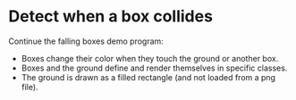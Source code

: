 # Detect when a box collides

Continue the falling boxes demo program:

- Boxes change their color when they touch the ground or another box.
- Boxes and the ground define and render themselves in specific classes.
- The ground is drawn as a filled rectangle (and not loaded from a png file).

